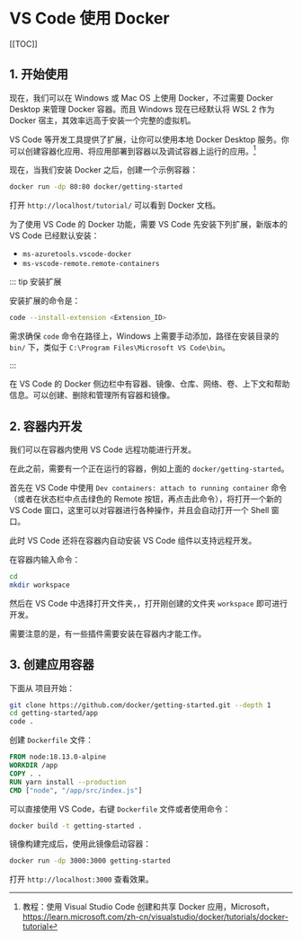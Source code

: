 # VS Code 使用 Docker

[[TOC]]

## 1. 开始使用

现在，我们可以在 Windows 或 Mac OS 上使用 Docker，不过需要 Docker Desktop 来管理 Docker 容器。而且 Windows 现在已经默认将 WSL 2 作为 Docker 宿主，其效率远高于安装一个完整的虚拟机。

VS Code 等开发工具提供了扩展，让你可以使用本地 Docker Desktop 服务。你可以创建容器化应用、将应用部署到容器以及调试容器上运行的应用。[^1]

[^1]: 教程：使用 Visual Studio Code 创建和共享 Docker 应用，Microsoft，<https://learn.microsoft.com/zh-cn/visualstudio/docker/tutorials/docker-tutorial>

现在，当我们安装 Docker 之后，创建一个示例容器：

```bash
docker run -dp 80:80 docker/getting-started
```

打开 `http://localhost/tutorial/` 可以看到 Docker 文档。

为了使用 VS Code 的 Docker 功能，需要 VS Code 先安装下列扩展，新版本的 VS Code 已经默认安装：
- `ms-azuretools.vscode-docker`
- `ms-vscode-remote.remote-containers`

::: tip 安装扩展

安装扩展的命令是：

```bash
code --install-extension <Extension_ID>
```

需求确保 `code` 命令在路径上，Windows 上需要手动添加，路径在安装目录的 `bin/` 下，类似于 `C:\Program Files\Microsoft VS Code\bin`。

:::

在 VS Code 的 Docker 侧边栏中有容器、镜像、仓库、网络、卷、上下文和帮助信息。可以创建、删除和管理所有容器和镜像。

## 2. 容器内开发

我们可以在容器内使用 VS Code 远程功能进行开发。

在此之前，需要有一个正在运行的容器，例如上面的 `docker/getting-started`。

首先在 VS Code 中使用 `Dev containers: attach to running container` 命令（或者在状态栏中点击绿色的 Remote 按钮，再点击此命令），将打开一个新的 VS Code 窗口，这里可以对容器进行各种操作，并且会自动打开一个 Shell 窗口。

此时 VS Code 还将在容器内自动安装 VS Code 组件以支持远程开发。

在容器内输入命令：

```bash
cd
mkdir workspace
```

然后在 VS Code 中选择打开文件夹，，打开刚创建的文件夹 `workspace` 即可进行开发。

需要注意的是，有一些插件需要安装在容器内才能工作。

## 3. 创建应用容器

下面从 项目开始：

```bash
git clone https://github.com/docker/getting-started.git --depth 1
cd getting-started/app
code .
```

创建 `Dockerfile` 文件：

```dockerfile
FROM node:18.13.0-alpine
WORKDIR /app
COPY . .
RUN yarn install --production
CMD ["node", "/app/src/index.js"]
```

可以直接使用 VS Code，右键 `Dockerfile` 文件或者使用命令：

```bash
docker build -t getting-started .
```

镜像构建完成后，使用此镜像启动容器：

```bash
docker run -dp 3000:3000 getting-started
```

打开 `http://localhost:3000` 查看效果。
